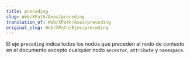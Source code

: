 ```yaml
---
title: preceding
slug: Web/XPath/Axes/preceding
translation_of: Web/XPath/Axes/preceding
original_slug: Web/XPath/Ejes/preceding
---
```


El eje `preceding` indica todos los nodos que preceden al nodo de contexto en el documento excepto cualquier nodo `ancestor`, `attribute` y `namespace`.
